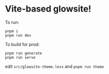 # Vite-based glowsite!

To run:
```
pnpm i
pnpm run dev
```

To build for prod:
```
pnpm run generate
pnpm run serve
```


edit `src/glowsite-theme.less` and `pnpm run theme`
